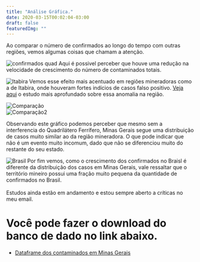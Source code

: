 ```yaml
---
title: "Análise Gráfica."
date: 2020-03-15T00:02:04-03:00
draft: false
featuredImg: ""
---
```

Ao comparar o número de confirmados ao longo do tempo com outras regiões, vemos algumas coisas que chamam a atenção.<br>

![confirmados quad](/Quadri_atual.png)
Aqui é possivel perceber que houve uma redução na velocidade de crescimento do número de contaminados totais.<br>

![Itabira](/Itabira_grafico.png)
Vemos esse efeito mais acentuado em regiões mineradoras como a de Itabira, onde houveram fortes indícios de casos falso positivo. [Veja aqui](https://covid-ufop.netlify.app/analise_ita/) o estudo mais aprofundado sobre essa anomalia na região.<br>

![Comparação](/Comparacao_mg.png)<br>
![Comparação2](/Comparacao_2.png)

Observando este gráfico podemos perceber que mesmo sem a interferencia do Quadrilátero Ferrífero, Minas Gerais segue uma distribuição de casos muito similar ao da região mineradora. O que pode indicar que não é um evento muito incomum, dado que não se diferenciou muito do restante do seu estado.<br>


![Brasil](/Brasil.png)
Por fim vemos, como o crescimento dos confirmados no Braisl é diferente da distribuição dos casos em Minas Gerais, vale ressaltar que o território mineiro possui uma fração muito pequena da quantidade de confirmados no Brasil.<br><br>
Estudos ainda estão em andamento e estou sempre aberto a críticas no meu email.

# Você pode fazer o download do banco de dado no link abaixo.

* [Dataframe dos contaminados em Minas Gerais](http://coronavirus.saude.mg.gov.br/images/csv-microdados/csv_sitemas.csv)